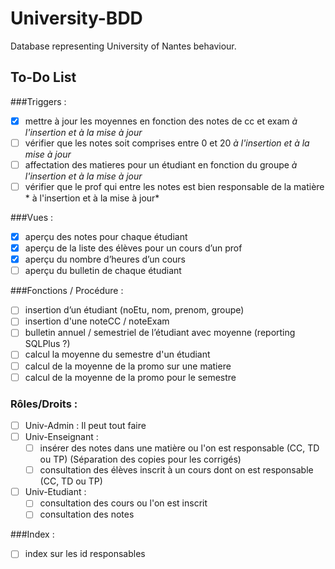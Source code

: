 # University-BDD
Database representing University of Nantes behaviour.

## To-Do List

###Triggers : 
- [x] mettre à jour les moyennes en fonction des notes de cc et exam *à l'insertion et à la mise à jour*
- [ ] vérifier que les notes soit comprises entre 0 et 20 *à l'insertion et à la mise à jour*
- [ ] affectation des matieres pour un étudiant en fonction du groupe *à l'insertion et à la mise à jour*
- [ ] vérifier que le prof qui entre les notes est bien responsable de la matière * à l'insertion et à la mise à jour*

###Vues : 
- [x] aperçu des notes pour chaque étudiant 
- [x] aperçu de la liste des élèves pour un cours d’un prof
- [x] aperçu du nombre d’heures d’un cours
- [ ] aperçu du bulletin de chaque étudiant

###Fonctions / Procédure :
- [ ] insertion d’un étudiant (noEtu, nom, prenom, groupe)
- [ ] insertion d'une noteCC / noteExam
- [ ] bulletin annuel / semestriel de l’étudiant avec moyenne (reporting SQLPlus ?)
- [ ] calcul la moyenne du semestre d'un étudiant
- [ ] calcul de la moyenne de la promo sur une matiere
- [ ] calcul de la moyenne de la promo pour le semestre

### Rôles/Droits : 
- [ ] Univ-Admin : Il peut tout faire
- [ ] Univ-Enseignant :
  - [ ] insérer des notes dans une matière ou l'on est responsable (CC, TD ou TP) (Séparation des copies pour les corrigés)
  - [ ] consultation des élèves inscrit à un cours dont on est responsable (CC, TD ou TP)
- [ ] Univ-Etudiant :
  - [ ] consultation des cours ou l'on est inscrit
  - [ ] consultation des notes

###Index :
- [ ] index sur les id responsables
